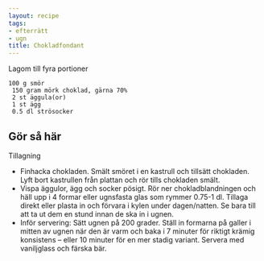```yaml
---
layout: recipe
tags:
- efterrätt
- ugn
title: Chokladfondant
---
```



Lagom till fyra portioner

```
100 g smör
 150 gram mörk choklad, gärna 70%
 2 st äggula(or)
 1 st ägg
 0.5 dl strösocker
```
## Gör så här
Tillagning

* Finhacka chokladen. Smält smöret i en kastrull och tillsätt chokladen.  Lyft
  bort kastrullen från plattan och rör tills chokladen smält.
* Vispa äggulor, ägg och socker pösigt. Rör ner chokladblandningen och häll upp
  i 4 formar eller ugnsfasta glas som rymmer 0.75-1 dl.  Tillaga direkt eller
  plasta in och förvara i kylen under dagen/natten. Se bara till att ta ut dem
  en stund innan de ska in i ugnen.
* Inför servering: Sätt ugnen på 200 grader. Ställ in formarna på galler i
  mitten av ugnen när den är varm och baka i 7 minuter för riktigt krämig
  konsistens – eller 10 minuter för en mer stadig variant. Servera med
  vaniljglass och färska bär.

